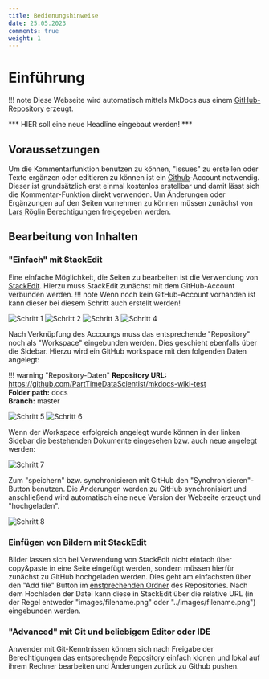 ```yaml
---
title: Bedienungshinweise
date: 25.05.2023
comments: true
weight: 1
---
```

# Einführung

!!! note
    Diese Webseite wird automatisch mittels MkDocs aus einem [GitHub-Repository](https://github.com/PartTimeDataScientist/mkdocs-wiki-test) erzeugt.

***     HIER soll eine neue Headline eingebaut werden!    ***

## Voraussetzungen
Um die Kommentarfunktion benutzen zu können, "Issues" zu erstellen oder Texte ergänzen oder editieren zu können ist ein [Github](https://github.com)-Account notwendig. Dieser ist grundsätzlich erst einmal kostenlos erstellbar und damit lässt sich die Kommentar-Funktion direkt verwenden. Um Änderungen oder Ergänzungen auf den Seiten vornehmen zu können müssen zunächst von [Lars Röglin](mailto:lars.roeglin@strassen.nrw.de) Berechtigungen freigegeben werden.

## Bearbeitung von Inhalten

### "Einfach" mit StackEdit
Eine einfache Möglichkeit, die Seiten zu bearbeiten ist die Verwendung von [StackEdit](https://stackedit.io/app#). Hierzu muss StackEdit zunächst mit dem GitHub-Account verbunden werden.
!!! note 
    Wenn noch kein GitHub-Account vorhanden ist kann dieser bei diesem Schritt auch erstellt werden!

![Schritt 1](images/stackedit-01-side-bar.png)
![Schritt 2](images/stackedit-02-accounts.png)
![Schritt 3](images/stackedit-03-github-account.png)
![Schritt 4](images/stackedit-04-gh-password.png)

Nach Verknüpfung des Accoungs muss das entsprechende "Repository" noch als "Workspace" eingebunden werden. Dies geschieht ebenfalls über die Sidebar. Hierzu wird ein GitHub workspace mit den folgenden Daten angelegt:

!!! warning "Repository-Daten"
    **Repository URL:** https://github.com/PartTimeDataScientist/mkdocs-wiki-test   
    **Folder path:** docs  
    **Branch:** master 

![Schritt 5](images/stackedit-05-workspace01.png)
![Schritt 6](images/stackedit-06-workspace02.png)

Wenn der Workspace erfolgreich angelegt wurde können in der linken Sidebar die bestehenden Dokumente eingesehen bzw. auch neue angelegt werden: 

![Schritt 7](images/stackedit-07-left-sidebar.png)

Zum "speichern" bzw. synchronisieren mit GitHub den "Synchronisieren"-Button benutzen. Die Änderungen werden zu GitHub synchronisiert und anschließend wird automatisch eine neue Version der Webseite erzeugt und "hochgeladen".

![Schritt 8](images/stackedit-08-synchronize.png)

### Einfügen von Bildern mit StackEdit
Bilder lassen sich bei Verwendung von StackEdit nicht einfach über copy&paste in eine Seite eingefügt werden, sondern müssen hierfür zunächst zu GitHub hochgeladen werden. Dies geht am einfachsten über den "Add file" Button im [enstprechenden Ordner](https://github.com/PartTimeDataScientist/mkdocs-wiki-test/tree/master/docs/images) des Repositories. Nach dem Hochladen der Datei kann diese in StackEdit über die relative URL (in der Regel entweder "images/filename.png" oder "../images/filename.png") eingebunden werden.

### "Advanced" mit Git und beliebigem Editor oder IDE
Anwender mit Git-Kenntnissen können sich nach Freigabe der Berechtigungen das entsprechende [Repository](git@github.com:PartTimeDataScientist/mkdocs-wiki-test.git) einfach klonen und lokal auf ihrem Rechner bearbeiten und Änderungen zurück zu Github pushen.

<!--stackedit_data:
eyJoaXN0b3J5IjpbLTE3MDg3MzgyNTcsNzA2NzEwODgzXX0=
-->
